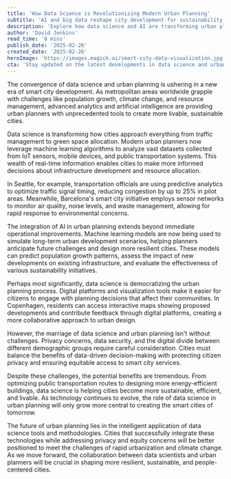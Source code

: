 ```yaml
---
title: 'How Data Science is Revolutionizing Modern Urban Planning'
subtitle: 'AI and big data reshape city development for sustainability'
description: 'Explore how data science and AI are transforming urban planning, enabling smarter, more sustainable cities through advanced analytics, machine learning, and real-time data analysis. Learn how cities worldwide are leveraging technology to improve everything from traffic management to citizen engagement.'
author: 'David Jenkins'
read_time: '8 mins'
publish_date: '2025-02-26'
created_date: '2025-02-26'
heroImage: 'https://images.magick.ai/smart-city-data-visualization.jpg'
cta: 'Stay updated on the latest developments in data science and urban planning by following us on LinkedIn. Join our community of innovators shaping the future of smart cities!'
---
```


The convergence of data science and urban planning is ushering in a new era of smart city development. As metropolitan areas worldwide grapple with challenges like population growth, climate change, and resource management, advanced analytics and artificial intelligence are providing urban planners with unprecedented tools to create more livable, sustainable cities.

Data science is transforming how cities approach everything from traffic management to green space allocation. Modern urban planners now leverage machine learning algorithms to analyze vast datasets collected from IoT sensors, mobile devices, and public transportation systems. This wealth of real-time information enables cities to make more informed decisions about infrastructure development and resource allocation.

In Seattle, for example, transportation officials are using predictive analytics to optimize traffic signal timing, reducing congestion by up to 25% in pilot areas. Meanwhile, Barcelona's smart city initiative employs sensor networks to monitor air quality, noise levels, and waste management, allowing for rapid response to environmental concerns.

The integration of AI in urban planning extends beyond immediate operational improvements. Machine learning models are now being used to simulate long-term urban development scenarios, helping planners anticipate future challenges and design more resilient cities. These models can predict population growth patterns, assess the impact of new developments on existing infrastructure, and evaluate the effectiveness of various sustainability initiatives.

Perhaps most significantly, data science is democratizing the urban planning process. Digital platforms and visualization tools make it easier for citizens to engage with planning decisions that affect their communities. In Copenhagen, residents can access interactive maps showing proposed developments and contribute feedback through digital platforms, creating a more collaborative approach to urban design.

However, the marriage of data science and urban planning isn't without challenges. Privacy concerns, data security, and the digital divide between different demographic groups require careful consideration. Cities must balance the benefits of data-driven decision-making with protecting citizen privacy and ensuring equitable access to smart city services.

Despite these challenges, the potential benefits are tremendous. From optimizing public transportation routes to designing more energy-efficient buildings, data science is helping cities become more sustainable, efficient, and livable. As technology continues to evolve, the role of data science in urban planning will only grow more central to creating the smart cities of tomorrow.

The future of urban planning lies in the intelligent application of data science tools and methodologies. Cities that successfully integrate these technologies while addressing privacy and equity concerns will be better positioned to meet the challenges of rapid urbanization and climate change. As we move forward, the collaboration between data scientists and urban planners will be crucial in shaping more resilient, sustainable, and people-centered cities.